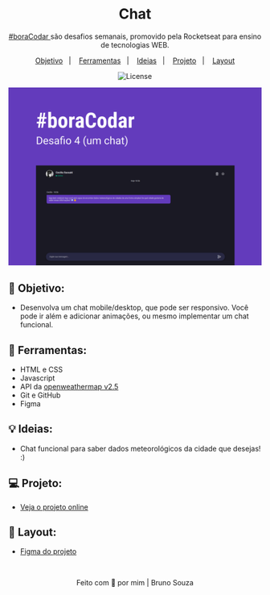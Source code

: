 <h1 align="center">
    Chat
</h1>

<p align="center">
    <a href="https://www.rocketseat.com.br/boracodar?utm_content=descricao-boracodar_desafio01&utm_term=boracodar&utm_medium=organic&utm_source=youtube&utm_campaign=lead">#boraCodar </a> são desafios semanais, promovido pela Rocketseat para ensino de tecnologias WEB.
</p>

<p align="center">
  <a href="#objetivo">Objetivo</a>&nbsp;&nbsp;&nbsp;|&nbsp;&nbsp;&nbsp;
  <a href="#tecnologias">Ferramentas</a>&nbsp;&nbsp;&nbsp;|&nbsp;&nbsp;&nbsp;
  <a href="#ideias">Ideias</a>&nbsp;&nbsp;&nbsp;|&nbsp;&nbsp;&nbsp;
  <a href="#projeto">Projeto</a>&nbsp;&nbsp;&nbsp;|&nbsp;&nbsp;&nbsp;
  <a href="#layout">Layout</a>
</p>

<p align="center">
  <img alt="License" src="https://img.shields.io/static/v1?label=license&message=MIT&color=49AA26&labelColor=000000">
</p>

<p align="center">
  <img alt="Buttons and Cursors Preview" src=".github/chat.png">
</p>

<h2 id="objetivo">🚀 <b>Objetivo:</b></h2>

- Desenvolva um chat mobile/desktop, que pode ser responsivo. Você pode ir além e adicionar animações, ou mesmo implementar um chat funcional.

<h2 id="tecnologias">🔧 <b>Ferramentas:</b></h2>

- HTML e CSS
- Javascript
- API da [openweathermap v2.5](https://openweathermap.org/)
- Git e GitHub
- Figma

<h2 id="ideias">💡  <b>Ideias:</b></h2>

- Chat funcional para saber dados meteorológicos da cidade que desejas! :)

<h2 id="projeto">💻 <b>Projeto:</b></h2>

- [Veja o projeto online](https://chatweatherapp.netlify.app/)

<h2 id="layout">🎨 <b>Layout:</b></h2>

- [Figma do projeto](https://www.figma.com/community/file/1200070743637495660)

<br>

<p align="center">
  Feito com 💜 por mim | Bruno Souza
</p>
